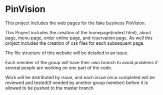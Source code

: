 # PinVision
This project includes the web pages for the fake business PinVision.

This Project includes the creation of the homepage(indext.html), about page,
menu page, order online page, and reservation page. As well this project includes the creation
of css files for each subsequent page.

The file structure of this website will be detailed in an issue.

Each member of the group will have their own branch to avoid problems if several people are working on one part of the code.

Work will be distributed by issue, and each issue once completed will be reviewed and tested(if needed by another group member) before it is allowed to be pushed to the master branch
